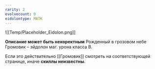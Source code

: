 ```yaml
---
rarity: 2
evolvecount: 0
eidolontype: МАТК
---
```

![[Temp/Placeholder_Eidolon.png]]

**Описание может быть некоректным**
Рожденный в грозовом небе Громовик – эйдолон маг. урона класса B.

Если это действительно [[Громовик]] смотреть на соответствующей странице, иначе **скиллы неизвестны**.
